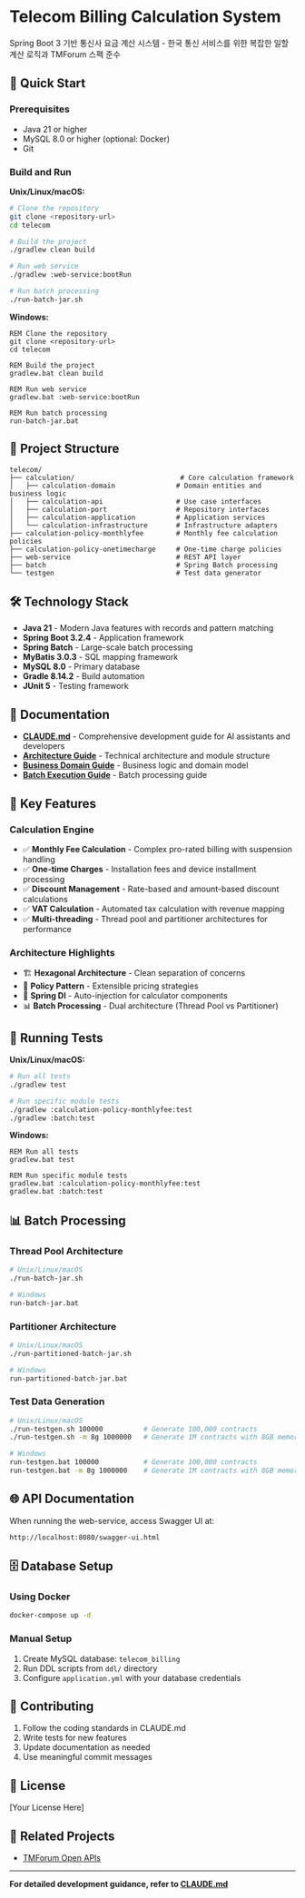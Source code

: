 # Telecom Billing Calculation System

Spring Boot 3 기반 통신사 요금 계산 시스템 - 한국 통신 서비스를 위한 복잡한 일할 계산 로직과 TMForum 스펙 준수

## 🚀 Quick Start

### Prerequisites
- Java 21 or higher
- MySQL 8.0 or higher (optional: Docker)
- Git

### Build and Run

**Unix/Linux/macOS:**
```bash
# Clone the repository
git clone <repository-url>
cd telecom

# Build the project
./gradlew clean build

# Run web service
./gradlew :web-service:bootRun

# Run batch processing
./run-batch-jar.sh
```

**Windows:**
```batch
REM Clone the repository
git clone <repository-url>
cd telecom

REM Build the project
gradlew.bat clean build

REM Run web service
gradlew.bat :web-service:bootRun

REM Run batch processing
run-batch-jar.bat
```

## 📁 Project Structure

```
telecom/
├── calculation/                          # Core calculation framework
│   ├── calculation-domain               # Domain entities and business logic
│   ├── calculation-api                  # Use case interfaces
│   ├── calculation-port                 # Repository interfaces
│   ├── calculation-application          # Application services
│   └── calculation-infrastructure       # Infrastructure adapters
├── calculation-policy-monthlyfee        # Monthly fee calculation policies
├── calculation-policy-onetimecharge     # One-time charge policies
├── web-service                          # REST API layer
├── batch                                # Spring Batch processing
└── testgen                              # Test data generator
```

## 🛠️ Technology Stack

- **Java 21** - Modern Java features with records and pattern matching
- **Spring Boot 3.2.4** - Application framework
- **Spring Batch** - Large-scale batch processing
- **MyBatis 3.0.3** - SQL mapping framework
- **MySQL 8.0** - Primary database
- **Gradle 8.14.2** - Build automation
- **JUnit 5** - Testing framework

## 📖 Documentation

- **[CLAUDE.md](./CLAUDE.md)** - Comprehensive development guide for AI assistants and developers
- **[Architecture Guide](./docs/ARCHITECTURE.md)** - Technical architecture and module structure
- **[Business Domain Guide](./docs/BUSINESS_DOMAIN.md)** - Business logic and domain model
- **[Batch Execution Guide](./BATCH_EXECUTION_GUIDE.md)** - Batch processing guide

## 🔧 Key Features

### Calculation Engine
- ✅ **Monthly Fee Calculation** - Complex pro-rated billing with suspension handling
- ✅ **One-time Charges** - Installation fees and device installment processing
- ✅ **Discount Management** - Rate-based and amount-based discount calculations
- ✅ **VAT Calculation** - Automated tax calculation with revenue mapping
- ✅ **Multi-threading** - Thread pool and partitioner architectures for performance

### Architecture Highlights
- 🏗️ **Hexagonal Architecture** - Clean separation of concerns
- 🔌 **Policy Pattern** - Extensible pricing strategies
- 🔄 **Spring DI** - Auto-injection for calculator components
- 📊 **Batch Processing** - Dual architecture (Thread Pool vs Partitioner)

## 🚦 Running Tests

**Unix/Linux/macOS:**
```bash
# Run all tests
./gradlew test

# Run specific module tests
./gradlew :calculation-policy-monthlyfee:test
./gradlew :batch:test
```

**Windows:**
```batch
REM Run all tests
gradlew.bat test

REM Run specific module tests
gradlew.bat :calculation-policy-monthlyfee:test
gradlew.bat :batch:test
```

## 📊 Batch Processing

### Thread Pool Architecture
```bash
# Unix/Linux/macOS
./run-batch-jar.sh

# Windows
run-batch-jar.bat
```

### Partitioner Architecture
```bash
# Unix/Linux/macOS
./run-partitioned-batch-jar.sh

# Windows
run-partitioned-batch-jar.bat
```

### Test Data Generation
```bash
# Unix/Linux/macOS
./run-testgen.sh 100000          # Generate 100,000 contracts
./run-testgen.sh -m 8g 1000000   # Generate 1M contracts with 8GB memory

# Windows
run-testgen.bat 100000           # Generate 100,000 contracts
run-testgen.bat -m 8g 1000000    # Generate 1M contracts with 8GB memory
```

## 🌐 API Documentation

When running the web-service, access Swagger UI at:
```
http://localhost:8080/swagger-ui.html
```

## 🗄️ Database Setup

### Using Docker
```bash
docker-compose up -d
```

### Manual Setup
1. Create MySQL database: `telecom_billing`
2. Run DDL scripts from `ddl/` directory
3. Configure `application.yml` with your database credentials

## 🤝 Contributing

1. Follow the coding standards in CLAUDE.md
2. Write tests for new features
3. Update documentation as needed
4. Use meaningful commit messages

## 📝 License

[Your License Here]

## 🔗 Related Projects

- [TMForum Open APIs](https://www.tmforum.org/open-apis/)

---

**For detailed development guidance, refer to [CLAUDE.md](./CLAUDE.md)**
